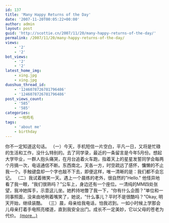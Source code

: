 ```yaml
---
id: 137
title: 'Many Happy Returns of the Day'
date: '2007-11-20T00:05:22+00:00'
author: admin
layout: post
guid: 'http://scottie.cn/2007/11/20/many-happy-returns-of-the-day/'
permalink: /2007/11/20/many-happy-returns-of-the-day/
views:
    - '2'
    - '2'
bot_views:
    - '2'
    - '2'
latest_home_img:
    - xing.jpg
    - xing.jpg
duoshuo_thread_id:
    - '1246078726781796486'
    - '1246078726781796486'
post_views_count:
    - '585'
    - '585'
categories:
    - 一地鸡毛
tags:
    - 'about me'
    - birthday
---
```


你不一定知道这句话。 （一）今天，手机短信一片空白，平凡一日，又将是忙碌的生活和工作，没什么特别的。去了同学录，最近的一条留言是今年5月份。想起大学毕业，一群人抱头痛哭，在月台追着火车跑，指着天上的星星发誓同学会每两个月搞一次，电话通信不断。东西南北，天各一方，时空疏远了感怀，慵懒的不止我一个。手触键盘却一个字也敲不下去，即便这样，唯一清晰的是：我们都不会忘记。 （二）我试着微笑一天。遇上一个晨练的老外，很自然的"Hello." 他怪异地看了我一眼，“我们很熟吗？”公车上，身边还有一个座位。一清纯的MM四处张望，我冲她挥手，示意这儿坐。她矜持地瞥了我一下，“你有什么企图？”单位和一同事照面，没来由地咧着嘴笑了，她说，“什么事儿？平时不是很酷吗？”Okay, 明天开始，继续装酷。 （三）晨，母亲给我电话，怕我迟到。一如小时候上学那会儿母亲打着手电照亮楼道，直到我安全出门。成长不一定美妙，它以父母的苍老为代价。 [<span aria-label="Continue reading Many Happy Returns of the Day">(more…)</span>](http://farbank.net/2007/11/20/many-happy-returns-of-the-day/#more-137)